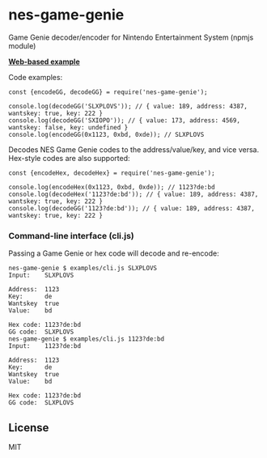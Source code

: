 # nes-game-genie

Game Genie decoder/encoder for Nintendo Entertainment System (npmjs module)

**[Web-based example](https://satoshinm.github.io/nes-game-genie/)**

Code examples:

    const {encodeGG, decodeGG} = require('nes-game-genie');

    console.log(decodeGG('SLXPLOVS')); // { value: 189, address: 4387, wantskey: true, key: 222 }
    console.log(decodeGG('SXIOPO')); // { value: 173, address: 4569, wantskey: false, key: undefined }
    console.log(encodeGG(0x1123, 0xbd, 0xde)); // SLXPLOVS

Decodes NES Game Genie codes to the address/value/key, and vice versa. Hex-style codes are also supported:

    const {encodeHex, decodeHex} = require('nes-game-genie');

    console.log(encodeHex(0x1123, 0xbd, 0xde)); // 1123?de:bd
    console.log(decodeHex('1123?de:bd')); // { value: 189, address: 4387, wantskey: true, key: 222 }
    console.log(decodeGG('1123?de:bd')); // { value: 189, address: 4387, wantskey: true, key: 222 }

### Command-line interface (cli.js)

Passing a Game Genie or hex code will decode and re-encode:

    nes-game-genie $ examples/cli.js SLXPLOVS
    Input:    SLXPLOVS

    Address:  1123
    Key:      de
    Wantskey  true
    Value:    bd

    Hex code: 1123?de:bd
    GG code:  SLXPLOVS
    nes-game-genie $ examples/cli.js 1123?de:bd
    Input:    1123?de:bd

    Address:  1123
    Key:      de
    Wantskey  true
    Value:    bd

    Hex code: 1123?de:bd
    GG code:  SLXPLOVS

## License

MIT

